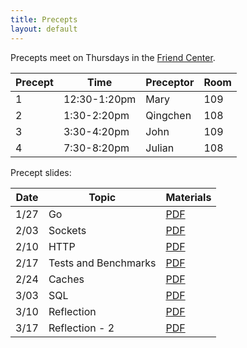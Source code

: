 ```yaml
---
title: Precepts
layout: default
---
```


Precepts meet on Thursdays in the [Friend Center](https://api.princeton.edu/campus-map/link?id=0616).

| Precept | Time         | Preceptor | Room |
|---------|--------------|-----------|------|
| 1       | 12:30-1:20pm | Mary      | 109  |
| 2       | 1:30-2:20pm  | Qingchen  | 108  |
| 3       | 3:30-4:20pm  | John      | 109  |
| 4       | 7:30-8:20pm  | Julian    | 108  |

Precept slides:

|Date   | Topic    | Materials      |
|-------|----------|----------------|
| 1/27  | Go       | [PDF](/precepts/Go-Programming.pdf) |
| 2/03  | Sockets  | [PDF](/precepts/Socket-Programming.pdf) |
| 2/10  | HTTP     | [PDF](/precepts/HTTP.pdf) |
| 2/17  | Tests and Benchmarks | [PDF](/precepts/Testing-and-Benchmarking.pdf) |
| 2/24  | Caches   | [PDF](/precepts/Cache-Eviction.pdf) |
| 3/03  | SQL      | [PDF](/precepts/SQL.pdf) |
| 3/10  | Reflection | [PDF](/precepts/Reflection1.pdf) |
| 3/17  | Reflection - 2 | [PDF](/precepts/Reflection2.pdf) |

<!--
| 3/24  | Concurrency | [PDF](/precepts/Concurrency1.pdf) |
| 3/31  | Concurrency - 2 | [PDF](/precepts/Concurrency2.pdf) |
-->
